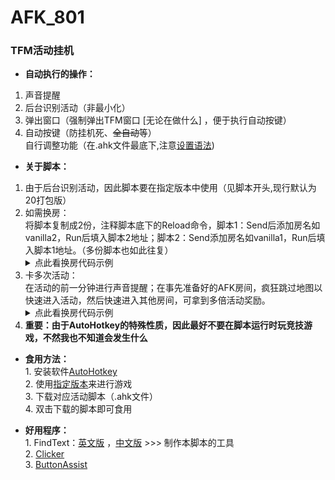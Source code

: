 # AFK_801       
### TFM活动挂机       
       
* **自动执行的操作：**             
1. 声音提醒       
2. 后台识别活动（非最小化）       
3. 弹出窗口（强制弹出TFM窗口 [无论在做什么] ，便于执行自动按键）       
4. 自动按键（防挂机死、~~全自动~~等）  
自行调整功能（在.ahk文件最底下,注意[设置语法](https://wyagd001.github.io/v2/docs/index.htm))       
       
* **关于脚本：**       
1. 由于后台识别活动，因此脚本要在指定版本中使用（见脚本开头,现行默认为20打包版）       
2. 如需换房：  
将脚本复制成2份，注释脚本底下的Reload命令，脚本1：Send后添加房名如vanilla2，Run后填入脚本2地址；脚本2：Send添加房名如vanilla1，Run后填入脚本1地址。（多份脚本也如此往复）  
    <details>
    <summary>点此看换房代码示例</summary>
    <pre><code>
    Send "{Enter}{NumpadDiv}room{Space}vanilla1{Enter}" ;换房
    </code></pre>
    </details>
3. 卡多次活动：       
在活动的前一分钟进行声音提醒；在事先准备好的AFK房间，疯狂跳过地图以快速进入活动，然后快速进入其他房间，可拿到多倍活动奖励。
    <details>
    <summary>点此看换房代码示例</summary>
    <pre><code>
    仓库通用版文件夹内，请注意UAC权限！！！
    </code></pre>
    </details>
4. **重要：由于AutoHotkey的特殊性质，因此最好不要在脚本运行时玩竞技游戏，不然我也不知道会发生什么**
       
* **食用方法：**       
       1. 安装软件[AutoHotkey](https://autohotkey.com/)       
       2. 使用[指定版本](https://github.com/lyliny/AFK_801/releases/)来进行游戏       
       3. 下载对应活动脚本（.ahk文件）       
       4. 双击下载的脚本即可食用       
       
* **好用程序：**       
       1. FindText：[英文版](https://www.autohotkey.com/boards/viewtopic.php?f=83&t=116471) ，[中文版](https://www.autoahk.com/archives/44766)  >>>  制作本脚本的工具      
       2. [Clicker](https://gitee.com/fasterthanlight/automatic_clicker_2/releases)       
       3. [ButtonAssist](https://github.com/zclucas/ButtonAssist/releases/)       
